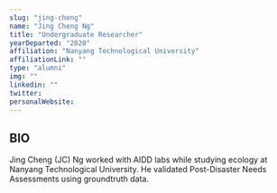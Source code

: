 ```yaml
---
slug: "jing-cheng"
name: "Jing Cheng Ng"
title: "Undergraduate Researcher"
yearDeparted: "2020"
affiliation: "Nanyang Technological University"
affiliationLink: ""
type: "alumni"
img: ""
linkedin: ""
twitter: 
personalWebsite: 
---
```


## BIO 
Jing Cheng (JC) Ng worked with AIDD labs while studying ecology at Nanyang Technological University. He validated Post-Disaster Needs Assessments using groundtruth data.